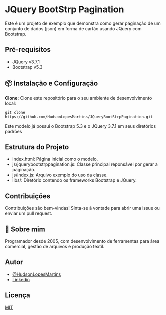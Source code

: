 # JQuery BootStrp Pagination
Este é um projeto de exemplo que demonstra como gerar páginação de um conjunto de dados (json) em forma de cartão usando JQuery com Bootstrap.

## Pré-requisitos
- JQuery v3.7.1
- Bootstrap v5.3

## 📦 Instalação e Configuração
**Clone:** Clone este repositório para o seu ambiente de desenvolvimento local:
```
git clone https://github.com/HudsonLopesMartins/JQueryBootStrpPagination.git
```
Este modelo já possui o Bootstrap 5.3 e o JQuery 3.7.1 em seus diretórios padrões

## Estrutura do Projeto
- index.html: Página inicial como o modelo.
- js/jquerybootstrppagination.js: Classe principal reponsável por gerar a paginação.
- js/index.js: Arquivo exemplo do uso da classe.
- libs/: Diretório contendo os frameworks Bootstrap e JQuery.

## Contribuições
Contribuições são bem-vindas! Sinta-se à vontade para abrir uma issue ou enviar um pull request.

## 🚀 Sobre mim
Programador desde 2005, com desenvolvimento de ferramentas para área comercial, gestão de arquivos e produção textil.

## Autor
- [@HudsonLopesMartins](https://github.com/HudsonLopesMartins)
- [Linkedin](https://www.linkedin.com/in/hudson-lopes-martins-25123119/)

## Licença
[MIT](https://choosealicense.com/licenses/mit/)
